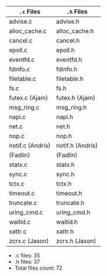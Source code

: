 | `.c` Files             | `.h` Files           |
|------------------------|----------------------|
| advise.c               | advise.h             |
| alloc_cache.c          | alloc_cache.h        |
| cancel.c               | cancel.h             |
| epoll.c                | epoll.h              |
| eventfd.c              | eventfd.h            |
| fdinfo.c               | fdinfo.h             |
| filetable.c            | filetable.h          |
| fs.c                   | fs.h                 |
| futex.c (Ajam)         | futex.h (Ajam)       |
| msg_ring.c             | msg_ring.h           |
| napi.c                 | napi.h               |
| net.c                  | net.h                |
| nop.c                  | nop.h                |
| notif.c (Andris)       | notif.h (Andris)     |
|  (Fadlin)              | (Fadlin)             |
| statx.c                | statx.h              |
| sync.c                 | sync.h               |
| tctx.c                 | tctx.h               |
| timeout.c              | timeout.h            |
| truncate.c             | truncate.h           |
| uring_cmd.c            | uring_cmd.h          |
| waitid.c               | waitid.h             |
| xattr.c                | xattr.h              |
| zcrx.c (Jason)         | zcrx.h (Jason)       |
- .c files: 35
- .h files: 37
- Total files count: 72
